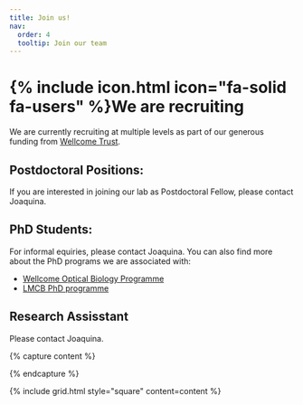 ```yaml
---
title: Join us!
nav:
  order: 4
  tooltip: Join our team
---
```


# {% include icon.html icon="fa-solid fa-users" %}We are recruiting

We are currently recruiting at multiple levels as part of our generous funding from [Wellcome Trust](https://wellcome.org/grant-funding/schemes/career-development-awards). 

## Postdoctoral Positions:

If you are interested in joining our lab as Postdoctoral Fellow, please contact Joaquina.

## PhD Students:

For informal equiries, please contact Joaquina. You can also find more about the PhD programs we are associated with: 
- [Wellcome Optical Biology Programme](https://opticalbiology.org/)
- [LMCB PhD programme](https://www.ucl.ac.uk/lmcb/mcb-phd-programme)

## Research Assisstant

Please contact Joaquina.

{% capture content %}



{% endcapture %}

{% include grid.html style="square" content=content %}
